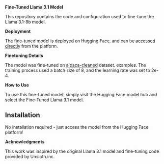**Fine-Tuned Llama 3.1 Model**

This repository contains the code and configuration used to fine-tune the Llama 3.1-8b model.

**Deployment**

The fine-tuned model is deployed on Hugging Face, and can be [accessed directly](https://huggingface.co/sreedeepEK/lora_model) from the platform.

**Finetuning Details**

The model was fine-tuned on [alpaca-cleaned](https://huggingface.co/datasets/yahma/alpaca-cleaned) dataset.
examples. The training process used a batch size of 8, and the learning rate was set to 2e-4.

**How to Use**

To use this fine-tuned model, simply visit the Hugging Face model hub and select the Fine-Tuned Llama 3.1 model.

## Installation

No installation required - just access the model from the Hugging Face platform!

**Acknowledgments**

This work was inspired by the original Llama 3.1 model and fine-tuning code provided by Unsloth.inc.
